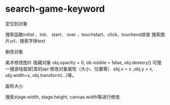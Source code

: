 # search-game-keyword

定位到对象

  搜索函数initial 、init、 start、 over 、touchstart、click、touchend排查
  搜索图片url、搜索字体text

删改对象

  美术修改图片
  隐藏对象    obj.opacity = 0, ob.visible = false, obj.destory() 可搜一搜游戏框架|库的api
  修改对象属性（大小、位置等）    obj.x = x ,obj.y = x, obj.width=x, obj.transform(...)等。

 画布大小

  搜索stage.width, stage.height, canvas.width等进行修改
